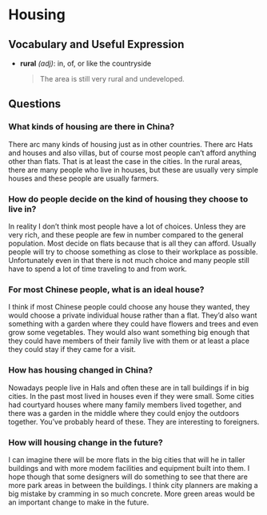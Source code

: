 # Housing
## Vocabulary and Useful Expression
* **rural** *(adj)*: in, of, or like the countryside
  > The area is still very rural and undeveloped.
## Questions
### What kinds of housing are there in China? 
There arc many kinds of housing just as in other countries. There arc Hats and houses and also villas, but of course most people can’t afford anything other than flats. That is at least the case in the cities. In the rural areas, there are many people who live in houses, but these are usually very simple houses and these people are usually farmers.
### How do people decide on the kind of housing they choose to live in? 
In reality I don’t think most people have a lot of choices. Unless they are very rich, and these people are few in number compared to the general population. Most decide on flats because that is all they can afford. Usually people will try to choose something as close to their workplace as possible. Unfortunately even in that there is not much choice and many people still have to spend a lot of time traveling to and from work.
### For most Chinese people, what is an ideal house? 
I think if most Chinese people could choose any house they wanted, they would choose a private individual house rather than a flat. They’d also want something with a garden where they could have flowers and trees and even grow some vegetables. They would also want something big enough that they could have members of their family live with them or at least a place they could stay if they came for a visit.
### How has housing changed in China? 
Nowadays people live in Hals and often these are in tall buildings if in big cities. In the past most lived in houses even if they were small. Some cities had courtyard houses where many family members lived together, and there was a garden in the middle where they could enjoy the outdoors together. You’ve probably heard of these. They are interesting to foreigners.
### How will housing change in the future? 
I can imagine there will be more flats in the big cities that will he in taller buildings and with more modem facilities and equipment built into them. I hope though that some designers will do something to see that there are more park areas in between the buildings. I think city planners are making a big mistake by cramming in so much concrete. More green areas would be an important change to make in the future.
